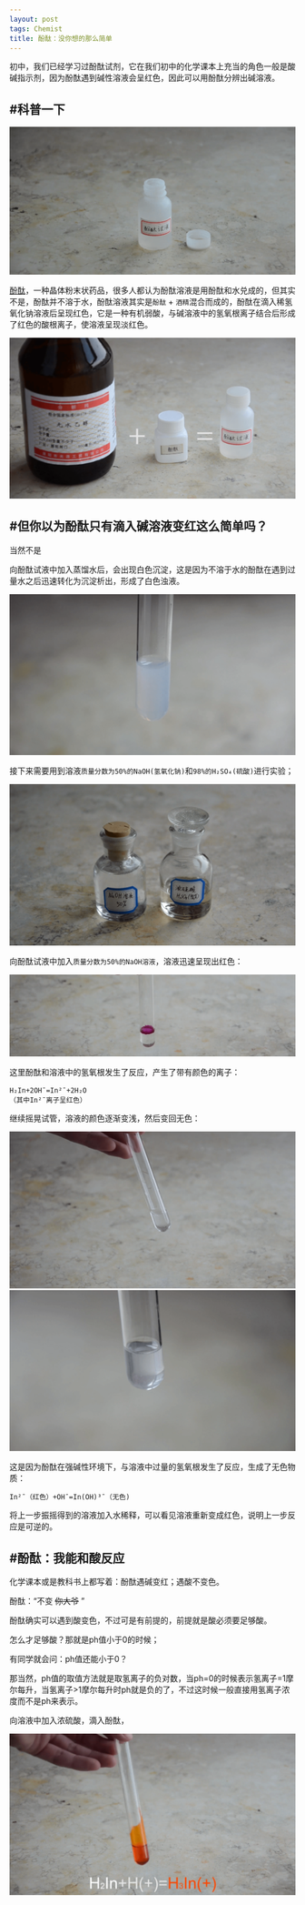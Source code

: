 ```yaml
---
layout: post
tags: Chemist
title: 酚酞：没你想的那么简单
---
```


初中，我们已经学习过酚酞试剂，它在我们初中的化学课本上充当的角色一般是酸碱指示剂，因为酚酞遇到碱性溶液会呈红色，因此可以用酚酞分辨出碱溶液。

## #科普一下

![酚酞.png][2]

[酚酞][1]，一种晶体粉末状药品，很多人都认为酚酞溶液是用酚酞和水兑成的，但其实不是，酚酞并不溶于水，酚酞溶液其实是`酚酞` + `酒精`混合而成的，酚酞在滴入稀氢氧化钠溶液后呈现红色，它是一种有机弱酸，与碱溶液中的氢氧根离子结合后形成了红色的酸根离子，使溶液呈现淡红色。

![酚酞和酒精.png][3]

## #但你以为酚酞只有滴入碱溶液变红这么简单吗？

当然不是

向酚酞试液中加入蒸馏水后，会出现白色沉淀，这是因为不溶于水的酚酞在遇到过量水之后迅速转化为沉淀析出，形成了白色浊液。

![白色浑浊酚酞.png][4]

接下来需要用到溶液`质量分数为50%的NaOH(氢氧化钠)`和`98%的H₂SO₄(硫酸)`进行实验；

![NaOH and H2SO4][5]

向酚酞试液中加入`质量分数为50%的NaOH溶液`，溶液迅速呈现出红色：

![浓氢氧化钠][12]

这里酚酞和溶液中的氢氧根发生了反应，产生了带有颜色的离子：
```
H₂In+2OH¯=In²¯+2H₂O
（其中In²¯离子呈红色）
```

继续摇晃试管，溶液的颜色逐渐变浅，然后变回无色：

![颜色消失][11]
![颜色消失特写][9]

这是因为酚酞在强碱性环境下，与溶液中过量的氢氧根发生了反应，生成了无色物质：
```
In²¯（红色）+OH¯=In(OH)³¯（无色)
```
将上一步振摇得到的溶液加入水稀释，可以看见溶液重新变成红色，说明上一步反应是可逆的。

## #酚酞：我能和酸反应

化学课本或是教科书上都写着：酚酞遇碱变红；遇酸不变色。

酚酞：“不变 ~~你大爷~~ ”

酚酞确实可以遇到酸变色，不过可是有前提的，前提就是酸必须要足够酸。

怎么才足够酸？那就是ph值小于0的时候；

有同学就会问：ph值还能小于0？

那当然，ph值的取值方法就是取氢离子的负对数，当ph=0的时候表示氢离子=1摩尔每升，当氢离子>1摩尔每升时ph就是负的了，不过这时候一般直接用氢离子浓度而不是ph来表示。

向溶液中加入浓硫酸，滴入酚酞，

![H2SO4 1][7]

[1]: https://wapbaike.baidu.com/item/%E9%85%9A%E9%85%9E/1596924-
[2]: /usrimg/2017-12-27-chemist-1.png
[3]: /usrimg/2017-12-27-chemist-2.png
[4]: /usrimg/2017-12-27-chemist-3.png
[5]: /usrimg/2017-12-27-chemist-4.png
[6]: /usrimg/2017-12-27-chemist-5.png
[7]: /usrimg/2017-12-27-chemist-6.png
[8]: /usrimg/2017-12-27-chemist-7.png
[9]: /usrimg/2017-12-27-chemist-8.png
[10]: /usrimg/2017-12-27-chemist-9.png
[11]: /usrimg/2017-12-27-chemist-10.png
[12]: /usrimg/2017-12-27-chemist-11.png
